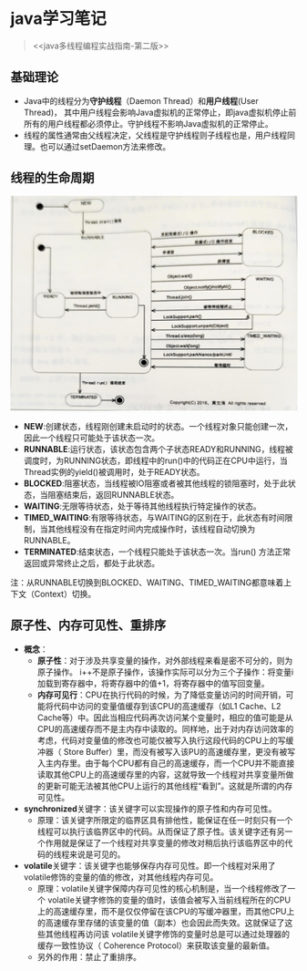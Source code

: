 # java学习笔记  
> <<java多线程编程实战指南-第二版>>

## 基础理论
- Java中的线程分为<b>守护线程</b>（Daemon Thread）和<b>用户线程</b>(User Thread)， 其中用户线程会影响Java虚拟机的正常停止，即java虚拟机停止前所有的用户线程都必须停止。守护线程不影响Java虚拟机的正常停止。
- 线程的属性通常由父线程决定，父线程是守护线程则子线程也是，用户线程同理。也可以通过setDaemon方法来修改。

## 线程的生命周期
![线程生命周期](img/img.png)
- <b>NEW</b>:创建状态，线程刚创建未启动时的状态。一个线程对象只能创建一次，因此一个线程只可能处于该状态一次。
- <b>RUNNABLE</b>:运行状态，该状态包含两个子状态READY和RUNNING，线程被调度时，为RUNNING状态，即线程中的run()中的代码正在CPU中运行，当Thread实例的yield()被调用时，处于READY状态。
- <b>BLOCKED</b>:阻塞状态，当线程被IO阻塞或者被其他线程的锁阻塞时，处于此状态，当阻塞结束后，返回RUNNABLE状态。
- <b>WAITING</b>:无限等待状态，处于等待其他线程执行特定操作的状态。
- <b>TIMED_WAITING</b>:有限等待状态，与WAITING的区别在于，此状态有时间限制，当其他线程没有在指定时间内完成操作时，该线程自动切换为RUNNABLE。
- <b>TERMINATED</b>:结束状态，一个线程只能处于该状态一次。当run() 方法正常返回或异常终止之后，都处于此状态。

注：从RUNNABLE切换到BLOCKED、WAITING、TIMED_WAITING都意味着上下文（Context）切换。

## 原子性、内存可见性、重排序
- **概念**：
     - **原子性**：对于涉及共享变量的操作，对外部线程来看是密不可分的，则为原子操作。 i++不是原子操作，该操作实际可以分为三个子操作：将变量i加载到寄存器中，将寄存器中的值+1，将寄存器中的值写回变量。
     - **内存可见行**：CPU在执行代码的时候，为了降低变量访问的时间开销，可能将代码中访问的变量值缓存到该CPU的高速缓存（如L1 Cache、L2 Cache等）中。因此当相应代码再次访问某个变量时，相应的值可能是从CPU的高速缓存而不是主内存中读取的。同样地，出于对内存访问效率的考虑，代码对变量值的修改也可能仅被写入执行这段代码的CPU上的写缓冲器（ Store Buffer）里，而没有被写入该PU的高速缓存里，更没有被写入主内存里。由于每个CPU都有自己的高速缓存，而一个CPU并不能直接读取其他CPU上的高速缓存里的内容，这就导致一个线程对共享变量所做的更新可能无法被其他CPU上运行的其他线程“看到”。这就是所谓的内存可见性。
- **synchronized**关键字：该关键字可以实现操作的原子性和内存可见性。
   - 原理：该关键字所限定的临界区具有排他性，能保证在任一时刻只有一个线程可以执行该临界区中的代码。从而保证了原子性。该关键字还有另一个作用就是保证了一个线程对共享变量的修改对稍后执行该临界区中的代码的线程来说是可见的。
- **volatile**关键字：该关键字也能够保存内存可见性。即一个线程对采用了volatile修饰的变量的值的修改，对其他线程内存可见。
   - 原理：volatile关键字保障内存可见性的核心机制是，当一个线程修改了一个 volatile关键字修饰的变量的值时，该值会被写入当前线程所在的CPU上的高速缓存里，而不是仅仅停留在该CPU的写缓冲器里，而其他CPU上的高速缓存里存储的该变量的值（副本）也会因此而失效。这就保证了这些其他线程再访问该 volatile关键字修饰的变量时总是可以通过处理器的缓存一致性协议（ Coherence Protocol）来获取该变量的最新值。
   - 另外的作用：禁止了重排序。